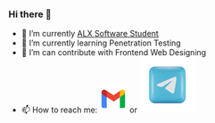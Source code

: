 ### Hi there 👋

- 🔭 I’m currently [ALX Software Student](https://alxafrica.com)
- 🌱 I’m currently learning Penetration Testing
- 🤔 I’m can contribute with Frontend Web Designing
- 📫 How to reach me: [<img width="50" height="50" src="assets/gmail.png" />](mamebb2023@gmail.com) or <a href="https://t.me/monur01"><img src="assets/telegram.png" /></a>
